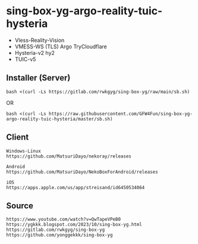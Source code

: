 # sing-box-yg-argo-reality-tuic-hysteria

- Vless-Reality-Vision
- VMESS-WS (TLS) Argo TryCloudflare
- Hysteria-v2 hy2
- TUIC-v5

   
## Installer (Server)
```
bash <(curl -Ls https://gitlab.com/rwkgyg/sing-box-yg/raw/main/sb.sh)
```
OR
```
bash <(curl -Ls https://raw.githubusercontent.com/GFW4Fun/sing-box-yg-argo-reality-tuic-hysteria/master/sb.sh)
```

## Client
```
Windows-Linux
https://github.com/MatsuriDayo/nekoray/releases

Android
https://github.com/MatsuriDayo/NekoBoxForAndroid/releases

iOS
https://apps.apple.com/us/app/streisand/id6450534064
```

## Source
```
https://www.youtube.com/watch?v=QwTapeVPeB0
https://ygkkk.blogspot.com/2023/10/sing-box-yg.html
https://gitlab.com/rwkgyg/sing-box-yg
https://github.com/yonggekkk/sing-box-yg
```

